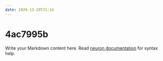 ```yaml
---
date: 2020-12-29T21:14
---
```


# 4ac7995b

Write your Markdown content here. Read [neuron documentation](https://neuron.zettel.page/2011404.html) for syntax help.

